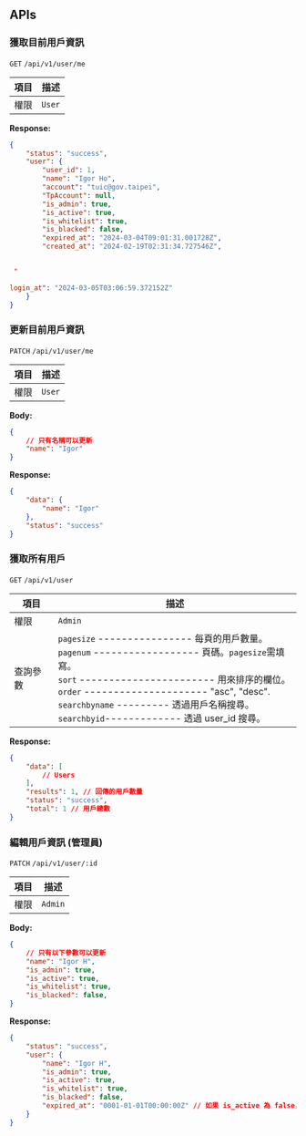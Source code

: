 ## APIs

### 獲取目前用戶資訊

`GET` `/api/v1/user/me`

| 項目        | 描述 |
| ----------- | ----------- |
| 權限 | `User`      |

**Response:**

```json
{
    "status": "success",
    "user": {
        "user_id": 1,
        "name": "Igor Ho",
        "account": "tuic@gov.taipei",
        "TpAccount": null,
        "is_admin": true,
        "is_active": true,
        "is_whitelist": true,
        "is_blacked": false,
        "expired_at": "2024-03-04T09:01:31.001728Z",
        "created_at": "2024-02-19T02:31:34.727546Z",
       

 "

login_at": "2024-03-05T03:06:59.372152Z"
    }
}
```

### 更新目前用戶資訊

`PATCH` `/api/v1/user/me`

| 項目        | 描述 |
| ----------- | ----------- |
| 權限 | `User`      |

**Body:**

```json
{
	// 只有名稱可以更新
	"name": "Igor"
}
```

**Response:**

```json
{
    "data": {
        "name": "Igor"
    },
    "status": "success"
}
```

### 獲取所有用戶

`GET` `/api/v1/user`

| 項目        | 描述 |
| ----------- | ----------- |
| 權限 | `Admin`     |
| 查詢參數 | `pagesize` ---------------- 每頁的用戶數量。<br>`pagenum` ------------------ 頁碼。`pagesize`需填寫。<br>`sort` ----------------------- 用來排序的欄位。<br>`order` --------------------- "asc", "desc".<br>`searchbyname` --------- 透過用戶名稱搜尋。<br>`searchbyid`------------- 透過 user_id 搜尋。 |

**Response:**

```json
{
	"data": [
		// Users
	],
	"results": 1, // 回傳的用戶數量
	"status": "success",
	"total": 1 // 用戶總數
}
```

### 編輯用戶資訊 (管理員)

`PATCH` `/api/v1/user/:id`

| 項目        | 描述 |
| ----------- | ----------- |
| 權限 | `Admin`     |

**Body:**

```json
{
	// 只有以下參數可以更新
	"name": "Igor H",
	"is_admin": true,
	"is_active": true,
	"is_whitelist": true,
	"is_blacked": false,
}
```

**Response:**

```json
{
    "status": "success",
    "user": {
        "name": "Igor H",
        "is_admin": true,
        "is_active": true,
        "is_whitelist": true,
        "is_blacked": false,
        "expired_at": "0001-01-01T00:00:00Z" // 如果 is_active 為 false，由應用程式自動填入
    }
}
```
